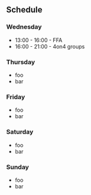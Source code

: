 ## Schedule

### Wednesday

- 13:00 - 16:00 - FFA
- 16:00 - 21:00 - 4on4 groups

### Thursday

- foo
- bar

### Friday

- foo
- bar

### Saturday

- foo
- bar

### Sunday

- foo
- bar

